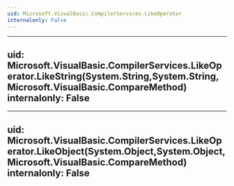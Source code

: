 ```yaml
---
uid: Microsoft.VisualBasic.CompilerServices.LikeOperator
internalonly: False
---
```


---
uid: Microsoft.VisualBasic.CompilerServices.LikeOperator.LikeString(System.String,System.String,Microsoft.VisualBasic.CompareMethod)
internalonly: False
---

---
uid: Microsoft.VisualBasic.CompilerServices.LikeOperator.LikeObject(System.Object,System.Object,Microsoft.VisualBasic.CompareMethod)
internalonly: False
---
